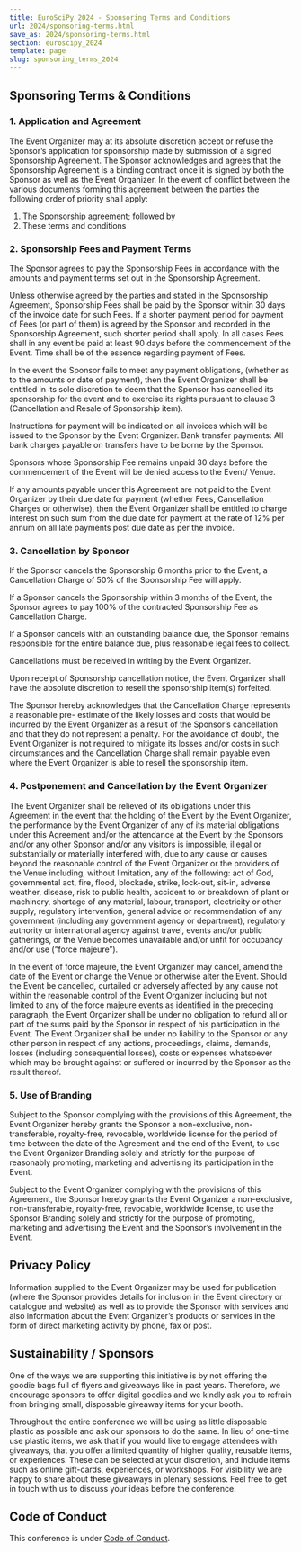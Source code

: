 ```yaml
---
title: EuroSciPy 2024 - Sponsoring Terms and Conditions
url: 2024/sponsoring-terms.html
save_as: 2024/sponsoring-terms.html
section: euroscipy_2024
template: page
slug: sponsoring_terms_2024
---
```


## Sponsoring Terms & Conditions

### 1. Application and Agreement

The Event Organizer may at its absolute discretion accept or refuse the Sponsor’s application for sponsorship made by submission of a signed Sponsorship Agreement. The Sponsor acknowledges and agrees that the Sponsorship Agreement is a binding contract once it is signed by both the Sponsor as well as the Event Organizer. In the event of conflict between the various documents forming this agreement between the parties the following order of priority shall apply:

1. The Sponsorship agreement; followed by
2. These terms and conditions

### 2. Sponsorship Fees and Payment Terms

The Sponsor agrees to pay the Sponsorship Fees in accordance with the amounts and payment terms set out in the Sponsorship Agreement.

Unless otherwise agreed by the parties and stated in the Sponsorship Agreement, Sponsorship Fees shall be paid by the Sponsor within 30 days of the invoice date for such Fees. If a shorter payment period for payment of Fees (or part of them) is agreed by the Sponsor and recorded in the Sponsorship Agreement, such shorter period shall apply. In all cases Fees shall in any event be paid at least 90 days before the commencement of the Event. Time shall be of the essence regarding payment of Fees.

In the event the Sponsor fails to meet any payment obligations, (whether as to the amounts or date of payment), then the Event Organizer shall be entitled in its sole discretion to deem that the Sponsor has cancelled its sponsorship for the event and to exercise its rights pursuant to clause 3 (Cancellation and Resale of Sponsorship item).

Instructions for payment will be indicated on all invoices which will be issued to the Sponsor by the Event Organizer. Bank transfer payments: All bank charges payable on transfers have to be borne by the Sponsor.

Sponsors whose Sponsorship Fee remains unpaid 30 days before the commencement of the Event will be denied access to the Event/ Venue.

If any amounts payable under this Agreement are not paid to the Event Organizer by their due date for payment (whether Fees, Cancellation Charges or otherwise), then the Event Organizer shall be entitled to charge interest on such sum from the due date for payment at the rate of 12% per annum on all late payments post due date as per the invoice.

### 3. Cancellation by Sponsor

If the Sponsor cancels the Sponsorship 6 months prior to the Event, a Cancellation Charge of 50% of the Sponsorship Fee will apply.

If a Sponsor cancels the Sponsorship within 3 months of the Event, the Sponsor agrees to pay 100% of the contracted Sponsorship Fee as Cancellation Charge.

If a Sponsor cancels with an outstanding balance due, the Sponsor remains responsible for the entire balance due, plus reasonable legal fees to collect.

Cancellations must be received in writing by the Event Organizer.

Upon receipt of Sponsorship cancellation notice, the Event Organizer shall have the absolute discretion to resell the sponsorship item(s) forfeited.

The Sponsor hereby acknowledges that the Cancellation Charge represents a reasonable pre- estimate of the likely losses and costs that would be incurred by the Event Organizer as a result of the Sponsor’s cancellation and that they do not represent a penalty. For the avoidance of doubt, the Event Organizer is not required to mitigate its losses and/or costs in such circumstances and the Cancellation Charge shall remain payable even where the Event Organizer is able to resell the sponsorship item.

### 4. Postponement and Cancellation by the Event Organizer

The Event Organizer shall be relieved of its obligations under this Agreement in the event that the holding of the Event by the Event Organizer, the performance by the Event Organizer of any of its material obligations under this Agreement and/or the attendance at the Event by the Sponsors and/or any other Sponsor and/or any visitors is impossible, illegal or substantially or materially interfered with, due to any cause or causes beyond the reasonable control of the Event Organizer or the providers of the Venue including, without limitation, any of the following: act of God, governmental act, fire, flood, blockade, strike, lock-out, sit-in, adverse weather, disease, risk to public health, accident to or breakdown of plant or machinery, shortage of any material, labour, transport, electricity or other supply, regulatory intervention, general advice or recommendation of any government (including any government agency or department), regulatory authority or international agency against travel, events and/or public gatherings, or the Venue becomes unavailable and/or unfit for occupancy and/or use (“force majeure”).

In the event of force majeure, the Event Organizer may cancel, amend the date of the Event or change the Venue or otherwise alter the Event. Should the Event be cancelled, curtailed or adversely affected by any cause not within the reasonable control of the Event Organizer including but not limited to any of the force majeure events as identified in the preceding paragraph, the Event Organizer shall be under no obligation to refund all or part of the sums paid by the Sponsor in respect of his participation in the Event. The Event Organizer shall be under no liability to the Sponsor or any other person in respect of any actions, proceedings, claims, demands, losses (including consequential losses), costs or expenses whatsoever which may be brought against or suffered or incurred by the Sponsor as the result thereof.

### 5. Use of Branding

Subject to the Sponsor complying with the provisions of this Agreement, the Event Organizer hereby grants the Sponsor a non-exclusive, non-transferable, royalty-free, revocable, worldwide license for the period of time between the date of the Agreement and the end of the Event, to use the Event Organizer Branding solely and strictly for the purpose of reasonably promoting, marketing and advertising its participation in the Event.

Subject to the Event Organizer complying with the provisions of this Agreement, the Sponsor hereby grants the Event Organizer a non-exclusive, non-transferable, royalty-free, revocable, worldwide license, to use the Sponsor Branding solely and strictly for the purpose of promoting, marketing and advertising the Event and the Sponsor’s involvement in the Event.

## Privacy Policy

Information supplied to the Event Organizer may be used for publication (where the Sponsor provides details for inclusion in the Event directory or catalogue and website) as well as to provide the Sponsor with services and also information about the Event Organizer’s products or services in the form of direct marketing activity by phone, fax or post.

## Sustainability / Sponsors

One of the ways we are supporting this initiative is by not offering the goodie bags full of flyers and giveaways like in past years. Therefore, we encourage sponsors to offer digital goodies and we kindly ask you to refrain from bringing small, disposable giveaway items for your booth.

Throughout the entire conference we will be using as little disposable plastic as possible and ask our sponsors to do the same. In lieu of one-time use plastic items, we ask that if you would like to engage attendees with giveaways, that you offer a limited quantity of higher quality, reusable items, or experiences. These can be selected at your discretion, and include items such as online gift-cards, experiences, or workshops. For visibility we are happy to share about these giveaways in plenary sessions. Feel free to get in touch with us to discuss your ideas before the conference.

## Code of Conduct

This conference is under [Code of Conduct](code_of_conduct.html).
